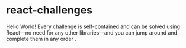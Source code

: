 # react-challenges
Hello World!
Every challenge is self-contained and can be solved using React—no need for any other libraries—and you can jump around and complete them in any order .
